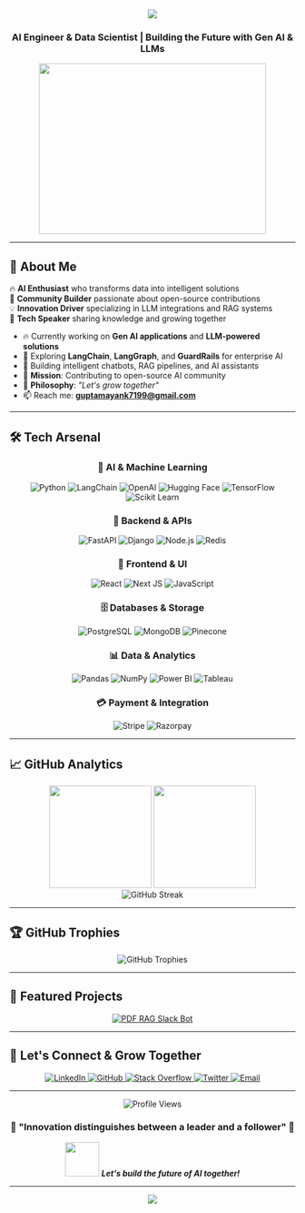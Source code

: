 <div align="center">
  <img src="https://readme-typing-svg.herokuapp.com/?font=Righteous&size=35&center=true&vCenter=true&width=500&height=70&duration=4000&lines=Hi+There!+👋;I'm+Mayank+Gupta!;Data+Scientist+%26+AI+Engineer;" />
</div>

<h3 align="center"> AI Engineer & Data Scientist | Building the Future with Gen AI & LLMs</h3>

<div align="center">
  <img src="https://media.giphy.com/media/SWoSkN6DxTszqIKEqv/giphy.gif" width="400" height="300" />
</div>

---

## 🎯 About Me

🔥 **AI Enthusiast** who transforms data into intelligent solutions  
🌟 **Community Builder** passionate about open-source contributions  
💡 **Innovation Driver** specializing in LLM integrations and RAG systems  
🎤 **Tech Speaker** sharing knowledge and growing together  

- 🔥 Currently working on **Gen AI applications** and **LLM-powered solutions**
- 🔬 Exploring **LangChain**, **LangGraph**, and **GuardRails** for enterprise AI
- 🌱 Building intelligent chatbots, RAG pipelines, and AI assistants
- 🎯 **Mission**: Contributing to open-source AI community
- 💬 **Philosophy**: *"Let's grow together"*
- 📫 Reach me: **guptamayank7199@gmail.com**

---

## 🛠️ Tech Arsenal

<div align="center">

### 🤖 AI & Machine Learning
![Python](https://img.shields.io/badge/Python-3776AB?style=for-the-badge&logo=python&logoColor=white)
![LangChain](https://img.shields.io/badge/🦜_LangChain-1C3C3C?style=for-the-badge)
![OpenAI](https://img.shields.io/badge/OpenAI-412991?style=for-the-badge&logo=openai&logoColor=white)
![Hugging Face](https://img.shields.io/badge/🤗_Hugging_Face-FFD21E?style=for-the-badge)
![TensorFlow](https://img.shields.io/badge/TensorFlow-FF6F00?style=for-the-badge&logo=tensorflow&logoColor=white)
![Scikit Learn](https://img.shields.io/badge/scikit--learn-F7931E?style=for-the-badge&logo=scikit-learn&logoColor=white)

### 🔧 Backend & APIs
![FastAPI](https://img.shields.io/badge/FastAPI-009688?style=for-the-badge&logo=FastAPI&logoColor=white)
![Django](https://img.shields.io/badge/Django-092E20?style=for-the-badge&logo=django&logoColor=white)
![Node.js](https://img.shields.io/badge/Node.js-43853D?style=for-the-badge&logo=node.js&logoColor=white)
![Redis](https://img.shields.io/badge/redis-CC0000.svg?&style=for-the-badge&logo=redis&logoColor=white)

### 🎨 Frontend & UI
![React](https://img.shields.io/badge/React-20232A?style=for-the-badge&logo=react&logoColor=61DAFB)
![Next JS](https://img.shields.io/badge/Next-black?style=for-the-badge&logo=next.js&logoColor=white)
![JavaScript](https://img.shields.io/badge/JavaScript-F7DF1E?style=for-the-badge&logo=javascript&logoColor=black)

### 🗄️ Databases & Storage
![PostgreSQL](https://img.shields.io/badge/PostgreSQL-316192?style=for-the-badge&logo=postgresql&logoColor=white)
![MongoDB](https://img.shields.io/badge/MongoDB-4EA94B?style=for-the-badge&logo=mongodb&logoColor=white)
![Pinecone](https://img.shields.io/badge/🌲_Pinecone-000000?style=for-the-badge)

### 📊 Data & Analytics
![Pandas](https://img.shields.io/badge/pandas-150458.svg?style=for-the-badge&logo=pandas&logoColor=white)
![NumPy](https://img.shields.io/badge/numpy-013243.svg?style=for-the-badge&logo=numpy&logoColor=white)
![Power BI](https://img.shields.io/badge/power_bi-F2C811?style=for-the-badge&logo=powerbi&logoColor=black)
![Tableau](https://img.shields.io/badge/Tableau-E97627?style=for-the-badge&logo=Tableau&logoColor=white)

### 💳 Payment & Integration
![Stripe](https://img.shields.io/badge/Stripe-626CD9?style=for-the-badge&logo=Stripe&logoColor=white)
![Razorpay](https://img.shields.io/badge/Razorpay-02042B?style=for-the-badge&logo=razorpay&logoColor=3395FF)

</div>

---

## 📈 GitHub Analytics

<div align="center">
  <img height="180em" src="https://github-readme-stats.vercel.app/api?username=ms7199&show_icons=true&theme=radical&include_all_commits=true&count_private=true"/>
  <img height="180em" src="https://github-readme-stats.vercel.app/api/top-langs/?username=ms7199&layout=compact&langs_count=8&theme=radical"/>
</div>

<div align="center">
  <img src="https://github-readme-streak-stats.herokuapp.com/?user=ms7199&theme=radical" alt="GitHub Streak" />
</div>

---

## 🏆 GitHub Trophies
<div align="center">
  <img src="https://github-profile-trophy.vercel.app/?username=ms7199&theme=radical&row=1&column=6" alt="GitHub Trophies" />
</div>

---

## 🚀 Featured Projects

<div align="center">

[![PDF RAG Slack Bot](https://github-readme-stats.vercel.app/api/pin/?username=ms7199&repo=slack-pdf-chatbot&theme=radical)](https://github.com/ms7199/slack-pdf-chatbot)

</div>

---

## 🤝 Let's Connect & Grow Together

<div align="center">
  <a href="https://www.linkedin.com/in/guptamayank7199/" target="_blank">
    <img src="https://img.shields.io/badge/LinkedIn-0077B5?style=for-the-badge&logo=linkedin&logoColor=white" alt="LinkedIn"/>
  </a>
  <a href="https://github.com/ms7199" target="_blank">
    <img src="https://img.shields.io/badge/GitHub-100000?style=for-the-badge&logo=github&logoColor=white" alt="GitHub"/>
  </a>
  <a href="https://stackoverflow.com/users/9546688/mayank-gupta" target="_blank">
    <img src="https://img.shields.io/badge/Stack_Overflow-FE7A16?style=for-the-badge&logo=stack-overflow&logoColor=white" alt="Stack Overflow"/>
  </a>
  <a href="https://twitter.com/msgupta_07" target="_blank">
    <img src="https://img.shields.io/badge/Twitter-1DA1F2?style=for-the-badge&logo=twitter&logoColor=white" alt="Twitter"/>
  </a>
  <a href="mailto:guptamayank7199@gmail.com">
    <img src="https://img.shields.io/badge/Gmail-D14836?style=for-the-badge&logo=gmail&logoColor=white" alt="Email"/>
  </a>
</div>

---

<div align="center">
  <img src="https://komarev.com/ghpvc/?username=ms7199&label=Profile%20Views&color=brightgreen&style=for-the-badge" alt="Profile Views" />
</div>

<div align="center">
  <h3>🌟 "Innovation distinguishes between a leader and a follower" 🌟</h3>
  <img src="https://media.giphy.com/media/LnQjpWaON8nhr21vNW/giphy.gif" width="60"> 
  <em><b>Let's build the future of AI together!</b></em>
</div>

---

<div align="center">
  <img src="https://readme-typing-svg.herokuapp.com/?font=Righteous&size=25&center=true&vCenter=true&width=500&height=50&duration=3500&lines=Thanks+for+visiting!+🚀;Let's+connect+and+collaborate!+✨;Building+AI+solutions+daily!+🤖" />
</div>
